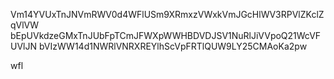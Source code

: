 Vm14YVUxTnJNVmRWV0d4WFlUSm9XRmxzVWxkVmJGcHlWV3RPVlZKclZqVlVW
bEpUVkdzeGMxTnJUbFpTCmJFWXpWWHBDVDJSV1NuRlJiVVpoQ21WcVFUVlJN
bVIzWW14d1NWRlVNRXREYlhScVpFRTlQUW9LY25CMAoKa2pw

wfl